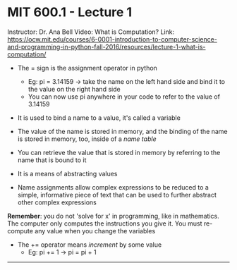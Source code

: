 # MIT 600.1 - Lecture 1
Instructor: Dr. Ana Bell
Video: What is Computation?
Link: https://ocw.mit.edu/courses/6-0001-introduction-to-computer-science-and-programming-in-python-fall-2016/resources/lecture-1-what-is-computation/

- The \= sign is the assignment operator in python
    - Eg: pi = 3.14159 -> take the name on the left hand side and bind it to
      the value on the right hand side
    - You can now use pi anywhere in your code to refer to the value of 3.14159

- It is used to bind a name to a value, it's called a variable
- The value of the name is stored in memory, and the binding of the name is
  stored in memory, too, inside of a *name table*
- You can retrieve the value that is stored in memory by referring to the name
  that is bound to it
- It is a means of abstracting values
- Name assignments allow complex expressions to be reduced to a simple,
  informative piece of text that can be used to further abstract other complex
  expressions

**Remember**: you do not 'solve for x' in programming, like in mathematics. The
computer only computes the instructions you give it. You must re-compute any
value when you change the variables

- The \+\= operator means *increment* by some value
    - Eg: pi += 1 -> pi = pi + 1

___
